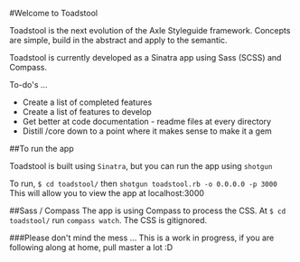 #Welcome to Toadstool

Toadstool is the next evolution of the Axle Styleguide framework.  Concepts are simple, build in the abstract and apply to the semantic. 

Toadstool is currently developed as a Sinatra app using Sass (SCSS) and Compass. 

To-do's ...
* Create a list of completed features
* Create a list of features to develop
* Get better at code documentation - readme files at every directory
* Distill /core down to a point where it makes sense to make it a gem

##To run the app

Toadstool is built using ``Sinatra``, but you can run the app using ``shotgun``

To run, ``$ cd toadstool/`` then ``shotgun toadstool.rb -o 0.0.0.0 -p 3000`` This will allow you to view the app at localhost:3000

##Sass / Compass
The app is using Compass to process the CSS. At ``$ cd toadstool/`` run ``compass watch``.  The CSS is gitignored. 


###Please don't mind the mess ...
This is a work in progress, if you are following along at home, pull master a lot :D